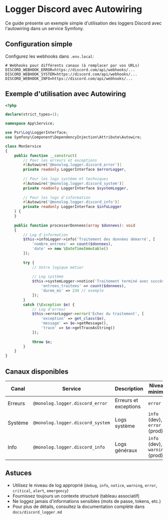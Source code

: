 # Logger Discord avec Autowiring

Ce guide présente un exemple simple d'utilisation des loggers Discord avec l'autowiring dans un service Symfony.

## Configuration simple

Configurez les webhooks dans `.env.local`:

```dotenv
# Webhooks pour différents canaux (à remplacer par vos URLs)
DISCORD_WEBHOOK_ERROR=https://discord.com/api/webhooks/...
DISCORD_WEBHOOK_SYSTEM=https://discord.com/api/webhooks/...
DISCORD_WEBHOOK_INFO=https://discord.com/api/webhooks/...
```

## Exemple d'utilisation avec Autowiring

```php
<?php

declare(strict_types=1);

namespace App\Service;

use Psr\Log\LoggerInterface;
use Symfony\Component\DependencyInjection\Attribute\Autowire;

class MonService
{
    public function __construct(
        // Pour les erreurs et exceptions
        #[Autowire('@monolog.logger.discord_error')]
        private readonly LoggerInterface $errorLogger,
        
        // Pour les logs système et techniques
        #[Autowire('@monolog.logger.discord_system')]
        private readonly LoggerInterface $systemLogger,
        
        // Pour les logs d'information
        #[Autowire('@monolog.logger.discord_info')]
        private readonly LoggerInterface $infoLogger
    ) {
    }
    
    public function processerDonnees(array $donnees): void
    {
        // Log d'information
        $this->infoLogger->info('Traitement des données démarré', [
            'nombre_entrees' => count($donnees),
            'date' => new \DateTimeImmutable()
        ]);
        
        try {
            // Votre logique métier
            
            // Log système
            $this->systemLogger->notice('Traitement terminé avec succès', [
                'entrees_traitees' => count($donnees),
                'duree_ms' => 234 // exemple
            ]);
        }
        catch (\Exception $e) {
            // Log d'erreur
            $this->errorLogger->error('Échec du traitement', [
                'exception' => get_class($e),
                'message' => $e->getMessage(),
                'trace' => $e->getTraceAsString()
            ]);
            
            throw $e;
        }
    }
}
```

## Canaux disponibles

| Canal | Service | Description | Niveau minimal |
|-------|---------|-------------|----------------|
| Erreurs | `@monolog.logger.discord_error` | Erreurs et exceptions | `error` |
| Système | `@monolog.logger.discord_system` | Logs système | `info` (dev), `error` (prod) |
| Info | `@monolog.logger.discord_info` | Logs généraux | `info` (dev), `warning` (prod) |

## Astuces

- Utilisez le niveau de log approprié (`debug`, `info`, `notice`, `warning`, `error`, `critical`, `alert`, `emergency`)
- Fournissez toujours un contexte structuré (tableau associatif)
- Ne loggez jamais d'informations sensibles (mots de passe, tokens, etc.)
- Pour plus de détails, consultez la documentation complète dans `docs/discord_logger.md` 